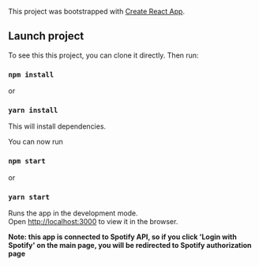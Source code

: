 This project was bootstrapped with [Create React App](https://github.com/facebook/create-react-app).

## Launch project

To see this this project, you can clone it directly.
Then run:

### `npm install`
or
### `yarn install`

This will install dependencies.

You can now run

### `npm start`
or
### `yarn start`

Runs the app in the development mode.<br>
Open [http://localhost:3000](http://localhost:3000) to view it in the browser.



**Note: this app is connected to Spotify API, so if you click 'Login with Spotify' on the main page, you will be redirected to Spotify authorization page**

